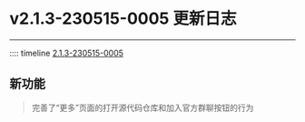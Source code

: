 # v2.1.3-230515-0005 更新日志  

___
:::: timeline [2.1.3-230515-0005](https://github.com/MCSLTeam/MCSL2/releases/tag/v2.1.3-230515-0005)  

## 新功能

> 完善了“更多”页面的打开源代码仓库和加入官方群聊按钮的行为
